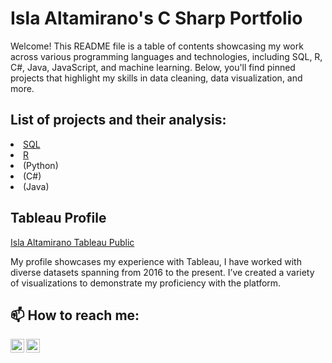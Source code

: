 <h1> Isla Altamirano's C Sharp Portfolio </h1>

Welcome! This README file is a table of contents showcasing my work across various programming languages and technologies, including SQL, R, C#, Java, JavaScript, and machine learning. Below, you'll find pinned projects that highlight my skills in data cleaning, data visualization, and more.

<h2> List of projects and their analysis: </h2>
<li> <a href="https://github.com/islajae/SQL.portfolio">SQL</a></li>
<li> <a href="https://github.com/islajae/R.portfolio">R</a></li>
<li> (Python)</li>
<li> (C#)</li>
<li> (Java)</li>

<h2> Tableau Profile </h2>
<a href="https://public.tableau.com/app/profile/isla.altamirano/vizzes">Isla Altamirano Tableau Public</a>

My profile showcases my experience with Tableau, I have worked with diverse datasets spanning from 2016 to the present. I’ve created a variety of visualizations to demonstrate my proficiency with the platform.

<h2> 📫 How to reach me:</h2>

[<img align="left" alt="Isla Altamirano | Email" width="22px" src="https://cdn.jsdelivr.net/npm/simple-icons@v3/icons/google.svg" />][email]
[<img align="left" alt="Isla Altamirano | LinkedIn" width="22px" src="https://cdn.jsdelivr.net/npm/simple-icons@v3/icons/linkedin.svg" />][linkedin]

[email]:  mailto:isla.altamirano94@gmail.com
[linkedin]: https://www.linkedin.com/in/isla-altamirano-04300b106/
